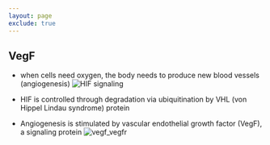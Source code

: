 ```yaml
---
layout: page
exclude: true
---
```

## VegF

* when cells need oxygen, the body needs to produce new blood vessels (angiogenesis)
![HIF signaling](https://www.ncbi.nlm.nih.gov/books/NBK26848/bin/ch22f28.jpg)

* HIF is controlled through degradation via ubiquitination by VHL (von Hippel Lindau syndrome) protein
* Angiogenesis is stimulated by vascular endothelial growth factor (VegF), a signaling protein
![vegf_vegfr](https://cdn.rcsb.org/pdb101/motm/267/5t89_new.jpg)
